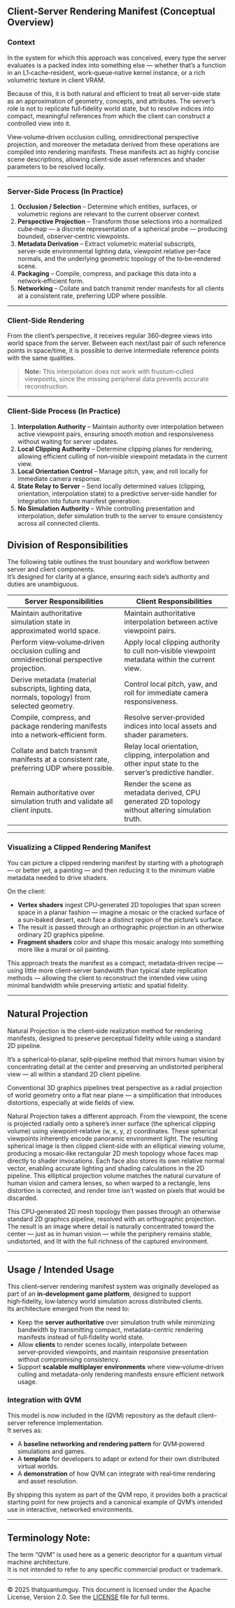 ## Client‑Server Rendering Manifest (Conceptual Overview)

### Context
In the system for which this approach was conceived, every type the server evaluates is a packed index into something else — whether that’s a function in an L1‑cache‑resident, work‑queue‑native kernel instance, or a rich volumetric texture in client VRAM.

Because of this, it is both natural and efficient to treat all server‑side state as an approximation of geometry, concepts, and attributes. The server’s role is not to replicate full‑fidelity world state, but to resolve indices into compact, meaningful references from which the client can construct a controlled view into it.

View‑volume‑driven occlusion culling, omnidirectional perspective projection, and moreover the metadata derived from these operations are compiled into rendering manifests. These manifests act as highly concise scene descriptions, allowing client‑side asset references and shader parameters to be resolved locally.

---

### Server‑Side Process (In Practice)

1. **Occlusion / Selection** – Determine which entities, surfaces, or volumetric regions are relevant to the current observer context.  
2. **Perspective Projection** – Transform those selections into a normalized cube‑map — a discrete representation of a spherical probe — producing bounded, observer‑centric viewpoints.
3. **Metadata Derivation** – Extract volumetric material subscripts, server‑side environmental lighting data, viewpoint relative per‑face normals, and the underlying geometric topology of the to‑be‑rendered scene.  
4. **Packaging** – Compile, compress, and package this data into a network‑efficient form.  
5. **Networking** – Collate and batch transmit render manifests for all clients at a consistent rate, preferring UDP where possible.

---

### Client‑Side Rendering

From the client’s perspective, it receives regular 360‑degree views into world space from the server. Between each next/last pair of such reference points in space/time, it is possible to derive intermediate reference points with the same qualities.  
> **Note:** This interpolation does not work with frustum‑culled viewpoints, since the missing peripheral data prevents accurate reconstruction.

---

### Client‑Side Process (In Practice)

1. **Interpolation Authority** – Maintain authority over interpolation between active viewpoint pairs, ensuring smooth motion and responsiveness without waiting for server updates.  
2. **Local Clipping Authority** – Determine clipping planes for rendering, allowing efficient culling of non‑visible viewpoint metadata in the current view.  
3. **Local Orientation Control** – Manage pitch, yaw, and roll locally for immediate camera response.  
4. **State Relay to Server** – Send locally determined values (clipping, orientation, interpolation state) to a predictive server‑side handler for integration into future manifest generation.  
5. **No Simulation Authority** – While controlling presentation and interpolation, defer simulation truth to the server to ensure consistency across all connected clients.

## Division of Responsibilities

The following table outlines the trust boundary and workflow between server and client components.  
It’s designed for clarity at a glance, ensuring each side’s authority and duties are unambiguous.

| **Server Responsibilities** | **Client Responsibilities** |
|------------------------------|------------------------------|
| Maintain authoritative simulation state in approximated world space. | Maintain authoritative interpolation between active viewpoint pairs. |
| Perform view‑volume‑driven occlusion culling and omnidirectional perspective projection. | Apply local clipping authority to cull non‑visible viewpoint metadata within the current view. |
| Derive metadata (material subscripts, lighting data, normals, topology) from selected geometry. | Control local pitch, yaw, and roll for immediate camera responsiveness. |
| Compile, compress, and package rendering manifests into a network‑efficient form. | Resolve server‑provided indices into local assets and shader parameters. |
| Collate and batch transmit manifests at a consistent rate, preferring UDP where possible. | Relay local orientation, clipping, interpolation and other input state to the server’s predictive handler. |
| Remain authoritative over simulation truth and validate all client inputs. | Render the scene as metadata derived, CPU generated 2D topology without altering simulation truth. |

---

### Visualizing a Clipped Rendering Manifest

You can picture a clipped rendering manifest by starting with a photograph — or better yet, a painting — and then reducing it to the minimum viable metadata needed to drive shaders.

On the client:

- **Vertex shaders** ingest CPU‑generated 2D topologies that span screen space in a planar fashion — imagine a mosaic or the cracked surface of a sun‑baked desert, each face a distinct region of the picture’s surface.  
- The result is passed through an orthographic projection in an otherwise ordinary 2D graphics pipeline.  
- **Fragment shaders** color and shape this mosaic analogy into something more like a mural or oil painting.

This approach treats the manifest as a compact, metadata‑driven recipe — using little more client-server bandwidth than typical state replication methods — allowing the client to reconstruct the intended view using minimal bandwidth while preserving artistic and spatial fidelity.

---

## Natural Projection

Natural Projection is the client‑side realization method for rendering manifests, designed to preserve perceptual fidelity while using a standard 2D pipeline.

It’s a spherical‑to‑planar, split‑pipeline method that mirrors human vision by concentrating detail at the center and preserving an undistorted peripheral view — all within a standard 2D client pipeline.

Conventional 3D graphics pipelines treat perspective as a radial projection of world geometry onto a flat near plane — a simplification that introduces distortions, especially at wide fields of view.  

Natural Projection takes a different approach. From the viewpoint, the scene is projected radially onto a sphere’s inner surface (the spherical clipping volume) using viewpoint‑relative (w, x, y, z) coordinates. These spherical viewpoints inherently encode panoramic environment light. The resulting spherical image is then clipped client‑side with an elliptical viewing volume, producing a mosaic‑like rectangular 2D mesh topology whose faces map directly to shader invocations. Each face also stores its own relative normal vector, enabling accurate lighting and shading calculations in the 2D pipeline. This elliptical projection volume matches the natural curvature of human vision and camera lenses, so when warped to a rectangle, lens distortion is corrected, and render time isn’t wasted on pixels that would be discarded.

This CPU‑generated 2D mesh topology then passes through an otherwise standard 2D graphics pipeline, resolved with an orthographic projection. The result is an image where detail is naturally concentrated toward the center — just as in human vision — while the periphery remains stable, undistorted, and lit with the full richness of the captured environment.

---

## Usage / Intended Usage

This client–server rendering manifest system was originally developed as part of an **in‑development game platform**, designed to support high‑fidelity, low‑latency world simulation across distributed clients.  
Its architecture emerged from the need to:

- Keep the **server authoritative** over simulation truth while minimizing bandwidth by transmitting compact, metadata-centric rendering manifests instead of full‑fidelity world state.
- Allow **clients** to render scenes locally, interpolate between server‑provided viewpoints, and maintain responsive presentation without compromising consistency.
- Support **scalable multiplayer environments** where view‑volume‑driven culling and metadata-only rendering manifests ensure efficient network usage.

### Integration with QVM

This model is now included in the (QVM) repository as the default client–server reference implementation.  
It serves as:

- A **baseline networking and rendering pattern** for QVM‑powered simulations and games.
- A **template** for developers to adapt or extend for their own distributed virtual worlds.
- A **demonstration** of how QVM can integrate with real‑time rendering and asset resolution.

By shipping this system as part of the QVM repo, it provides both a practical starting point for new projects and a canonical example of QVM’s intended use in interactive, networked environments.

---

## Terminology Note:

The term “QVM” is used here as a generic descriptor for a quantum virtual machine architecture.  
It is not intended to refer to any specific commercial product or trademark.  

---

© 2025 thatquantumguy. This document is licensed under the Apache License, Version 2.0. See the [LICENSE](./LICENSE) file for full terms.
